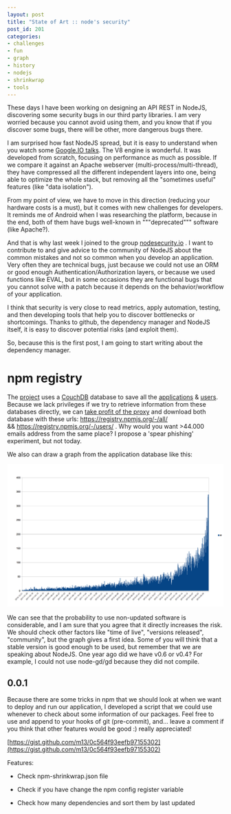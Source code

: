 ```yaml
---
layout: post
title: "State of Art :: node's security"
post_id: 201
categories: 
- challenges
- fun
- graph
- history
- nodejs
- shrinkwrap
- tools
---
```


These days I have been working on designing an API REST in NodeJS, discovering some security bugs in our third party libraries. I am very worried because you cannot avoid using them, and you know that if you discover some bugs, there will be other, more dangerous bugs there.

I am surprised how fast NodeJS spread, but it is easy to understand when you watch some 
[Google.IO talks](http://www.youtube.com/watch?v=FrufJFBSoQY). The V8 engine is wonderful. It was developed from scratch, focusing on performance as much as possible. If we compare it against an Apache webserver (multi-process/multi-thread), they have compressed all the different independent layers into one, being able to optimize the whole stack, but removing all the "sometimes useful" features (like "data isolation").

From my point of view, we have to move in this direction (reducing your hardware costs is a must), but it comes with new challenges for developers. It reminds me of Android when I was researching the platform, because in the end, both of them have bugs well-known in """deprecated""" software (like Apache?).

And that is why last week I joined to the group 
[nodesecurity.io](http://nodesecurity.io/) . I want to contribute to and give advice to the community of NodeJS about the common mistakes and not so common when you develop an application. Very often they are technical bugs, just because we could not use an ORM or good enough Authentication/Authorization layers, or because we used functions like EVAL, but in some occasions they are functional bugs that you cannot solve with a patch because it depends on the behavior/workflow of your application.

I think that security is very close to read metrics, apply automation, testing, and then developing tools that help you to discover bottlenecks or shortcomings. Thanks to github, the dependency manager and NodeJS itself, it is easy to discover potential risks (and exploit them).

So, because this is the first post, I am going to start writing about the dependency manager.


# npm registry

The 
[project](https://github.com/isaacs/npmjs.org) uses a 
[CouchDB](https://npmjs.org/doc/registry.html) database to save all the 
[applications](http://isaacs.iriscouch.com/registry) & 
[users](http://isaacs.iriscouch.com/_users/). Because we lack privileges if we try to retrieve information from these databases directly, we can 
[take profit of the proxy](https://github.com/isaacs/npmjs.org/blob/master/registry/rewrites.js) and download both database with these urls: https://registry.npmjs.org/-/all/ && https://registry.npmjs.org/-/users/ . Why would you want >44.000 emails address from the same place? I propose a 'spear phishing' experiment, but not today.

We also can draw a graph from the application database like this:

[![Graph by Libreoffice4](/images/2013/06/graph.png)](/images/2013/06/graph.png)

We can see that the probability to use non-updated software is considerable, and I am sure that you agree that it directly increases the risk. We should check other factors like "time of live", "versions released", "community", but the graph gives a first idea. Some of you will think that a stable version is good enough to be used, but remember that we are speaking about NodeJS. One year ago did we have v0.6 or v0.4? For example, I could not use node-gd/gd because they did not compile.


## 0.0.1

Because there are some tricks in npm that we should look at when we want to deploy and run our application, I developed a script that we could use whenever to check about some information of our packages. Feel free to use and append to your hooks of git (pre-commit), and... leave a comment if you think that other features would be good :) really appreciated!


[https://gist.github.com/m13/0c564f93eefb97155302](https://gist.github.com/m13/0c564f93eefb97155302)

Features:

- Check npm-shrinkwrap.json file

- Check if you have change the npm config register variable

- Check how many dependencies and sort them by last updated